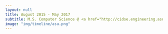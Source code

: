 ```yaml
---
layout: null
title: August 2015 - May 2017
subtitle: M.S. Computer Science @ <a href="http://cidse.engineering.asu.edu" target="_blank">Arizona State University</a>, GPA 4.0
image: "img/timeline/asu.png"
---
```

